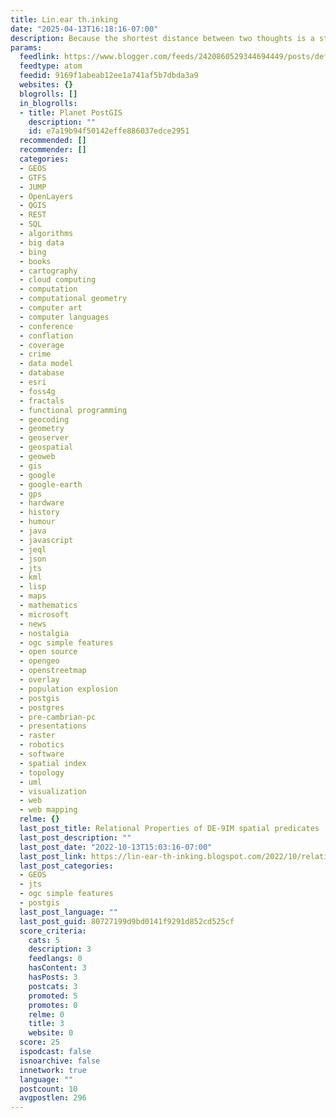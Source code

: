 ```yaml
---
title: Lin.ear th.inking
date: "2025-04-13T16:18:16-07:00"
description: Because the shortest distance between two thoughts is a straight line
params:
  feedlink: https://www.blogger.com/feeds/2420860529344694449/posts/default/-/postgis
  feedtype: atom
  feedid: 9169f1abeab12ee1a741af5b7dbda3a9
  websites: {}
  blogrolls: []
  in_blogrolls:
  - title: Planet PostGIS
    description: ""
    id: e7a19b94f50142effe886037edce2951
  recommended: []
  recommender: []
  categories:
  - GEOS
  - GTFS
  - JUMP
  - OpenLayers
  - QGIS
  - REST
  - SQL
  - algorithms
  - big data
  - bing
  - books
  - cartography
  - cloud computing
  - computation
  - computational geometry
  - computer art
  - computer languages
  - conference
  - conflation
  - coverage
  - crime
  - data model
  - database
  - esri
  - foss4g
  - fractals
  - functional programming
  - geocoding
  - geometry
  - geoserver
  - geospatial
  - geoweb
  - gis
  - google
  - google-earth
  - gps
  - hardware
  - history
  - humour
  - java
  - javascript
  - jeql
  - json
  - jts
  - kml
  - lisp
  - maps
  - mathematics
  - microsoft
  - news
  - nostalgia
  - ogc simple features
  - open source
  - opengeo
  - openstreetmap
  - overlay
  - population explosion
  - postgis
  - postgres
  - pre-cambrian-pc
  - presentations
  - raster
  - robotics
  - software
  - spatial index
  - topology
  - uml
  - visualization
  - web
  - web mapping
  relme: {}
  last_post_title: Relational Properties of DE-9IM spatial predicates
  last_post_description: ""
  last_post_date: "2022-10-13T15:03:16-07:00"
  last_post_link: https://lin-ear-th-inking.blogspot.com/2022/10/relational-properties-of-de-9im-spatial.html
  last_post_categories:
  - GEOS
  - jts
  - ogc simple features
  - postgis
  last_post_language: ""
  last_post_guid: 80727199d9bd0141f9291d852cd525cf
  score_criteria:
    cats: 5
    description: 3
    feedlangs: 0
    hasContent: 3
    hasPosts: 3
    postcats: 3
    promoted: 5
    promotes: 0
    relme: 0
    title: 3
    website: 0
  score: 25
  ispodcast: false
  isnoarchive: false
  innetwork: true
  language: ""
  postcount: 10
  avgpostlen: 296
---
```

